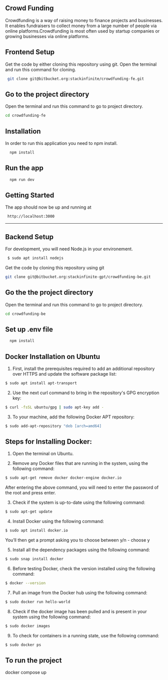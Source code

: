 
##  Crowd Funding
Crowdfunding is a way of raising money to finance projects and businesses. It enables fundraisers to collect
money from a large number of people via online platforms.Crowdfunding is most often used by startup companies
or growing businesses via online platforms.


    
## Frontend Setup 

Get the code by either cloning this repository using git. Open the terminal and run this command for cloning.

```bash
 git clone git@bitbucket.org:stackinfinite/crowdfunding-fe.git
```

## Go to the project directory
Open the terminal and run this command to go to project directory.
```bash
cd crowdfunding-fe
```



## Installation

In order to run this application you need to npm install.

```bash
  npm install
```
    
    
## Run the app
```bash
  npm run dev
```
    
##  Getting Started

The app should now be up and running at 

```bash
 http://localhost:3000
```

    
---
## Backend Setup

For development, you will need Node.js in your environement.

```bash
 $ sudo apt install nodejs
```

Get the code by cloning this repository using git

```bash
git clone git@bitbucket.org:stackinfinite-gpt/crowdfunding-be.git
```

## Go the the project directory
Open the terminal and run this command to go to project directory.

```bash
cd crowdfunding-be
```


## Set up .env file

```bash
  npm install
```


## Docker Installation on Ubuntu


1. First, install the prerequisites required to add an additional repository over HTTPS and update the software package list:


```bash
$ sudo apt install apt-transport
```

2. Use the next curl command to bring in the repository's GPG encryption key:

```bash
$ curl -fsSL ubuntu/gpg | sudo apt-key add -
```

3. To your machine, add the following Docker APT repository:

```bash
$ sudo add-apt-repository "deb [arch=amd64]
```

## Steps for Installing Docker:

1. Open the terminal on Ubuntu.

2. Remove any Docker files that are running in the system, using the following command:

```bash
$ sudo apt-get remove docker docker-engine docker.io
```

After entering the above command, you will need to enter the password of the root and press enter.

3. Check if the system is up-to-date using the following command:

```bash
$ sudo apt-get update
```

4. Install Docker using the following command:

```bash
$ sudo apt install docker.io
```

You’ll then get a prompt asking you to choose between y/n - choose y

5. Install all the dependency packages using the following command:

```bash
$ sudo snap install docker
```

6. Before testing Docker, check the version installed using the following command:

```bash
$ docker --version
```

7. Pull an image from the Docker hub using the following command:

```bash
$ sudo docker run hello-world
```

8. Check if the docker image has been pulled and is present in your system using the following command:

```bash
$ sudo docker images
```

9. To check for containers in a running state, use the following command:

```bash
$ sudo docker ps
```


## To run the project

docker compose up